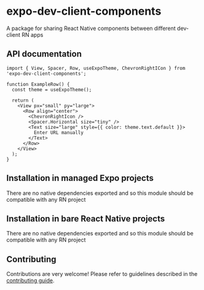 # expo-dev-client-components

A package for sharing React Native components between different dev-client RN apps

## API documentation

```tsx
import { View, Spacer, Row, useExpoTheme, ChevronRightICon } from 'expo-dev-client-components';

function ExampleRow() {
  const theme = useExpoTheme();

  return (
    <View px="small" py="large">
      <Row align="center">
        <ChevronRightIcon />
        <Spacer.Horizontal size="tiny" />
        <Text size="large" style={{ color: theme.text.default }}>
          Enter URL manually
        </Text>
      </Row>
    </View>
  );
}
```

## Installation in managed Expo projects

There are no native dependencies exported and so this module should be compatible with any RN project

## Installation in bare React Native projects

There are no native dependencies exported and so this module should be compatible with any RN project

## Contributing

Contributions are very welcome! Please refer to guidelines described in the [contributing guide](https://github.com/expo/expo#contributing).
